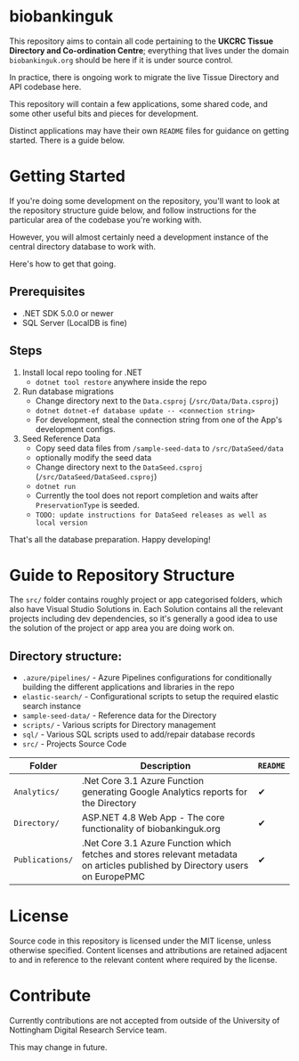 # biobankinguk

This repository aims to contain all code pertaining to the **UKCRC Tissue Directory and Co-ordination Centre**; everything that lives under the domain `biobankinguk.org` should be here if it is under source control.

In practice, there is ongoing work to migrate the live Tissue Directory and API codebase here.

This repository will contain a few applications, some shared code, and some other useful bits and pieces for development.

Distinct applications may have their own `README` files for guidance on getting started. There is a guide below.

# Getting Started

If you're doing some development on the repository, you'll want to look at the repository structure guide below, and follow instructions for the particular area of the codebase you're working with.

However, you will almost certainly need a development instance of the central directory database to work with.

Here's how to get that going.

## Prerequisites

- .NET SDK 5.0.0 or newer
- SQL Server (LocalDB is fine)

## Steps
1. Install local repo tooling for .NET
    - `dotnet tool restore` anywhere inside the repo
1. Run database migrations
    - Change directory next to the `Data.csproj` (`/src/Data/Data.csproj`)
    - `dotnet dotnet-ef database update -- <connection string>`
    - For development, steal the connection string from one of the App's development configs.
1. Seed Reference Data
    - Copy seed data files from `/sample-seed-data` to `/src/DataSeed/data`
    - optionally modify the seed data
    - Change directory next to the `DataSeed.csproj` (`/src/DataSeed/DataSeed.csproj`)
    - `dotnet run`
    - Currently the tool does not report completion and waits after `PreservationType` is seeded.
    - `TODO: update instructions for DataSeed releases as well as local version`

That's all the database preparation. Happy developing!


# Guide to Repository Structure

The `src/` folder contains roughly project or app categorised folders, which also have Visual Studio Solutions in. Each Solution contains all the relevant projects including dev dependencies, so it's generally a good idea to use the solution of the project or app area you are doing work on.

## Directory structure:

- `.azure/pipelines/` - Azure Pipelines configurations for conditionally building the different applications and libraries in the repo
- `elastic-search/` - Configurational scripts to setup the required elastic search instance
- `sample-seed-data/` - Reference data for the Directory
- `scripts/` - Various scripts for Directory management
- `sql/` - Various SQL scripts used to add/repair database records
- `src/` - Projects Source Code

| Folder | Description | `README` |
| - | - | - |
| `Analytics/` | .Net Core 3.1 Azure Function generating Google Analytics reports for the Directory | ✔ 
| `Directory/` | ASP.NET 4.8 Web App - The core functionality of biobankinguk.org | ✔ 
| `Publications/` | .Net Core 3.1 Azure Function which fetches and stores relevant metadata on articles published by Directory users on EuropePMC | ✔ 

# License

Source code in this repository is licensed under the MIT license, unless otherwise specified. Content licenses and attributions are retained adjacent to and in reference to the relevant content where required by the license.

# Contribute

Currently contributions are not accepted from outside of the University of Nottingham Digital Research Service team.

This may change in future.
